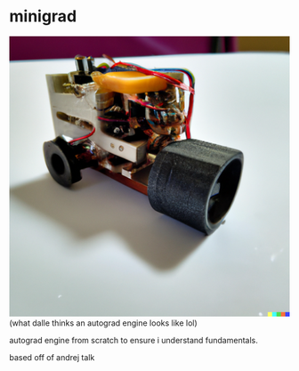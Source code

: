 # minigrad

![](dalle.png)
(what dalle thinks an autograd engine looks like lol)

autograd engine from scratch to ensure i understand fundamentals.

based off of andrej talk